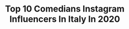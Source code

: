 ---
title: Top 10 Comedians Instagram Influencers In Italy In 2020
description: >-
  Find top comedians Instagram influencers in Italy in 2020. Most popular hashtags: #weekend #milano #mascherine #festadelpap.
platform: Instagram
profiles:
  - username: "dilsonespindola"
    fullname: >-
      Dilson Espindola
    location: "Italy"
    followers: 24235
    engagement: 279
    commentsToLikes: 0.113412
    id: ck5zyv3q1al7d0i14p0ic457n
    verified: false
    hashtags: "#amo, #bomdia, #dog, #shape"
  - username: "cristianopasca"
    fullname: >-
      C R I S T I A N O   P A S C A
    location: "Italy"
    followers: 29611
    engagement: 147
    commentsToLikes: 0.068072
    id: ck0w1qrn6koba0i19cizss34e
    verified: false
    hashtags: "#italia, #gabrielgarko, #englishschool, #buongiorno"
  - username: "tony.stlouis"
    fullname: >-
      Tony 🍋 Parisien
    location: "Italy"
    followers: 9978
    engagement: 718
    commentsToLikes: 0.047005
    id: ckapa5qumutol0i78o2bh4le3
    verified: false
    hashtags: "#burberry, #parisienne, #cherryblossom, #restezchezvous"
  - username: "gabrigabra"
    fullname: >-
      GABRA
    location: "Italy"
    followers: 25969
    engagement: 243
    commentsToLikes: 0.027680
    id: ck5zvhwcr49rv0i14fzzrtkws
    verified: false
    hashtags: "#cologno, #peakyblinders, #baratto, #piatek"
  - username: "lanzonigermano"
    fullname: >-
      G E R M A N O  L A N Z O N I
    location: "Italy"
    followers: 113752
    engagement: 561
    commentsToLikes: 0.012675
    id: ck14hygaecrnr0i19e0ec5uwq
    verified: true
    hashtags: "#milanononsiferma, #charity, #francobaresi, #danielemassaro"
  - username: "marynaofficial"
    fullname: >-
      Maryna
    location: "Italy"
    followers: 712624
    engagement: 519
    commentsToLikes: 0.007530
    id: ck55jzdmhy4f70i11kjd9374q
    verified: true
    hashtags: "#ricordi, #carlaelite, #esterexposito, #cover"
  - username: "kushpapi_"
    fullname: >-
      Kush Papi 🍇🍊🍍
    location: "Italy"
    followers: 2157891
    engagement: 301
    commentsToLikes: 0.082145
    id: ck0vz5e4g7e1l0i1949naffoi
    verified: true
    hashtags: "#freekush, #food"
  - username: "cristiano.militello"
    fullname: >-
      Cristiano Militello
    location: "Italy"
    followers: 81144
    engagement: 236
    commentsToLikes: 0.032945
    id: ck6tn8dvg9c580j71az8fjptd
    verified: true
    hashtags: "#coppie, #volte, #themask, #correzioni"
  - username: "leonmurillooficial"
    fullname: >-
      León Murillo
    location: "Italy"
    followers: 53800
    engagement: 66
    commentsToLikes: 0.084634
    id: ck5hs75e4w3n80i11846lvpow
    verified: true
    hashtags: "#memoria, #hachosreales, #momentodoglover, #mepuseemotivo"
  - username: "malhall"
    fullname: >-
      Mal Hall
    location: "Italy"
    followers: 21231
    engagement: 120
    commentsToLikes: 0.031091
    id: ck5q9i38lb85x0i11kpovjwc6
    verified: true
    hashtags: "#cookingwmal, #laughshirtathome, #balancebroom, #virtualstandupshow"
---